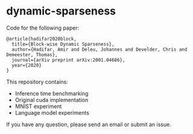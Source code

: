 # dynamic-sparseness

Code for the following paper:


```
@article{hadifar2020block,
  title={Block-wise Dynamic Sparseness},
  author={Hadifar, Amir and Deleu, Johannes and Develder, Chris and Demeester, Thomas},
  journal={arXiv preprint arXiv:2001.04686},
  year={2020}
}
```

This repository contains:

- Inference time benchmarking    
- Original cuda implementation
- MNIST experiment
- Language model experiments


If you have any question, please send an email or submit an issue. 
